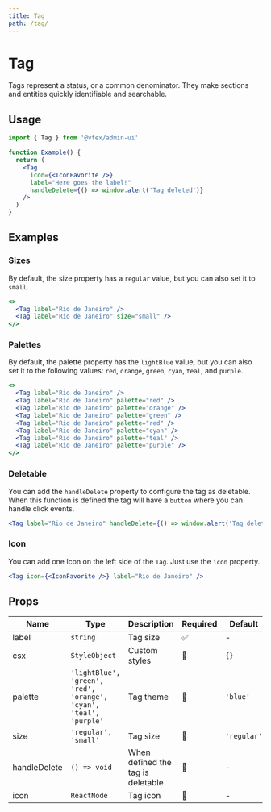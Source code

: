 ```yaml
---
title: Tag
path: /tag/
---
```


# Tag

Tags represent a status, or a common denominator. They make sections and entities quickly identifiable and searchable.

## Usage

```jsx isStatic
import { Tag } from '@vtex/admin-ui'

function Example() {
  return (
    <Tag
      icon={<IconFavorite />}
      label="Here goes the label!"
      handleDelete={() => window.alert('Tag deleted')}
    />
  )
}
```

## Examples

### Sizes

By default, the size property has a `regular` value, but you can also set it to `small`.

```jsx live
<>
  <Tag label="Rio de Janeiro" />
  <Tag label="Rio de Janeiro" size="small" />
</>
```

### Palettes

By default, the palette property has the `lightBlue` value, but you can also set it to the following values: `red`, `orange`, `green`, `cyan`, `teal`, and `purple`.

```jsx live
<>
  <Tag label="Rio de Janeiro" />
  <Tag label="Rio de Janeiro" palette="red" />
  <Tag label="Rio de Janeiro" palette="orange" />
  <Tag label="Rio de Janeiro" palette="green" />
  <Tag label="Rio de Janeiro" palette="red" />
  <Tag label="Rio de Janeiro" palette="cyan" />
  <Tag label="Rio de Janeiro" palette="teal" />
  <Tag label="Rio de Janeiro" palette="purple" />
</>
```

### Deletable

You can add the `handleDelete` property to configure the tag as deletable. When this function is defined the tag will have a `button` where you can handle click events.

```jsx live
<Tag label="Rio de Janeiro" handleDelete={() => window.alert('Tag deleted')} />
```

### Icon

You can add one Icon on the left side of the `Tag`. Just use the `icon` property.

```jsx live
<Tag icon={<IconFavorite />} label="Rio de Janeiro" />
```

## Props

| Name         | Type                                                              | Description                       | Required | Default     |
| ------------ | ----------------------------------------------------------------- | --------------------------------- | -------- | ----------- |
| label        | `string`                                                          | Tag size                          | ✅       | -           |
| csx          | `StyleObject`                                                     | Custom styles                     | 🚫       | `{}`        |
| palette      | `'lightBlue', 'green', 'red', 'orange', 'cyan', 'teal', 'purple'` | Tag theme                         | 🚫       | `'blue'`    |
| size         | `'regular', 'small'`                                              | Tag size                          | 🚫       | `'regular'` |
| handleDelete | `() => void`                                                      | When defined the tag is deletable | 🚫       | -           |
| icon         | `ReactNode`                                                       | Tag icon                          | 🚫       | -           |

